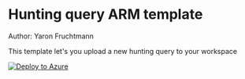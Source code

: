 # Hunting query ARM template

Author: Yaron Fruchtmann

This template let's you upload a new hunting query to your workspace

[![Deploy to Azure](https://aka.ms/deploytoazurebutton)](https://portal.azure.com/#create/Microsoft.Template/uri/https%3A%2F%2Fraw.githubusercontent.com%2FAzure%2FAzure-Sentinel%2Fmaster%2FTools%2FARM-Templates%2FHuntingQuery%2FHuntingQuery.json)
